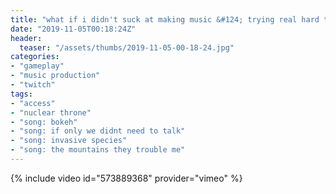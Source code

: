 ```yaml
---
title: "what if i didn't suck at making music &#124; trying real hard to unlock frog"
date: "2019-11-05T00:18:24Z"
header:
  teaser: "/assets/thumbs/2019-11-05-00-18-24.jpg"
categories:
- "gameplay"
- "music production"
- "twitch"
tags:
- "access"
- "nuclear throne"
- "song: bokeh"
- "song: if only we didnt need to talk"
- "song: invasive species"
- "song: the mountains they trouble me"
---
```

{% include video id="573889368" provider="vimeo" %}
